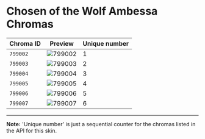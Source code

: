# Chosen of the Wolf Ambessa Chromas

| Chroma ID | Preview | Unique number |
|---|---|---|
| `799002` | ![799002](https://raw.communitydragon.org/latest/plugins/rcp-be-lol-game-data/global/default/v1/champion-chroma-images/799/799002.png) | 1 |
| `799003` | ![799003](https://raw.communitydragon.org/latest/plugins/rcp-be-lol-game-data/global/default/v1/champion-chroma-images/799/799003.png) | 2 |
| `799004` | ![799004](https://raw.communitydragon.org/latest/plugins/rcp-be-lol-game-data/global/default/v1/champion-chroma-images/799/799004.png) | 3 |
| `799005` | ![799005](https://raw.communitydragon.org/latest/plugins/rcp-be-lol-game-data/global/default/v1/champion-chroma-images/799/799005.png) | 4 |
| `799006` | ![799006](https://raw.communitydragon.org/latest/plugins/rcp-be-lol-game-data/global/default/v1/champion-chroma-images/799/799006.png) | 5 |
| `799007` | ![799007](https://raw.communitydragon.org/latest/plugins/rcp-be-lol-game-data/global/default/v1/champion-chroma-images/799/799007.png) | 6 |

---

**Note:** 'Unique number' is just a sequential counter for the chromas listed in the API for this skin.
